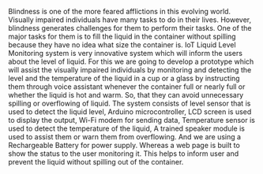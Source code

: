 
Blindness is one of the more feared afflictions in this evolving world. Visually impaired individuals have many tasks to do in their lives. However, blindness generates challenges for them to perform their tasks. One of the major tasks for them is to fill the liquid in the container without spilling because they have no idea what size the container is. IoT Liquid Level Monitoring system is very innovative system which will inform the users about the level of liquid. For this we are going to develop a prototype which will assist the visually impaired individuals by monitoring and detecting the level and the temperature of the liquid in a cup or a glass by instructing them through voice assistant whenever the container full or nearly full or whether the liquid is hot and warm. So, that they can avoid unnecessary spilling or overflowing of liquid. The system consists of level sensor that is used to detect the liquid level, Arduino microcontroller, LCD screen is used to display the output, Wi-Fi modem for sending data, Temperature sensor is used to detect the temperature of the liquid, A trained speaker module is used to assist them or warn them from overflowing. And we are using a Rechargeable Battery for power supply. Whereas a web page is built to show the status to the user monitoring it. This helps to inform user and prevent the liquid without spilling out of the container.
